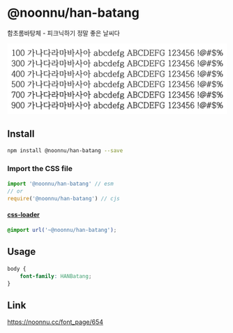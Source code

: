 # @noonnu/han-batang

함초롬바탕체 - 피크닉하기 정말 좋은 날씨다

![example](./example.png)

## Install

```bash
npm install @noonnu/han-batang --save
```

### Import the CSS file

```js
import '@noonnu/han-batang' // esm
// or
require('@noonnu/han-batang') // cjs
```

#### [css-loader](https://github.com/webpack-contrib/css-loader)

```css
@import url('~@noonnu/han-batang');
```

## Usage

```css
body {
    font-family: HANBatang;
}
```

## Link

https://noonnu.cc/font_page/654
